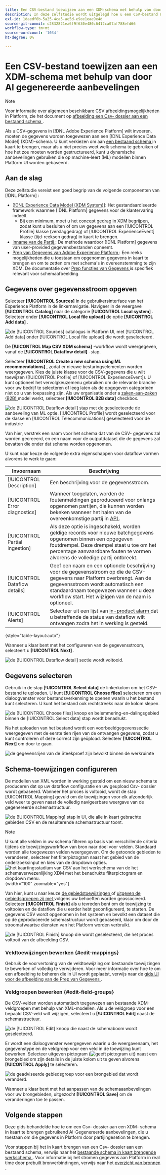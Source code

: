 ```yaml
---
title: Een CSV-bestand toewijzen aan een XDM-schema met behulp van door AI gegenereerde Recommendations
description: In deze zelfstudie wordt uitgelegd hoe u een CSV-bestand met behulp van door AI gegenereerde aanbevelingen kunt toewijzen aan een XDM-schema.
exl-id: 1daedf0b-5a25-4ca5-ae5d-e9ee1eae9e4d
source-git-commit: c2832821ea6f9f630e480c6412ca07af788efd66
workflow-type: tm+mt
source-wordcount: '1034'
ht-degree: 0%

---
```


# Een CSV-bestand toewijzen aan een XDM-schema met behulp van door AI gegenereerde aanbevelingen

>[!NOTE]
>
>Voor informatie over algemeen beschikbare CSV afbeeldingsmogelijkheden in Platform, zie het document op [ afbeelding een Csv- dossier aan een bestaand schema ](./existing-schema.md).

Als u CSV-gegevens in [!DNL Adobe Experience Platform] wilt invoeren, moeten de gegevens worden toegewezen aan een [!DNL Experience Data Model] (XDM)-schema. U kunt verkiezen om aan [ een bestaand schema ](./existing-schema.md) in kaart te brengen, maar als u niet precies weet welk schema te gebruiken of hoe het zou moeten worden gestructureerd, kunt u dynamische aanbevelingen gebruiken die op machine-leert (ML) modellen binnen Platform UI worden gebaseerd.

## Aan de slag

Deze zelfstudie vereist een goed begrip van de volgende componenten van [!DNL Platform] :

* [[!DNL Experience Data Model (XDM System)]](../../../xdm/home.md): Het gestandaardiseerde framework waarmee [!DNL Platform] gegevens voor de klantervaring indeelt.
   * Bij een minimum, moet u het concept [ gedrag in XDM ](../../../xdm/home.md#data-behaviors) begrijpen, zodat kunt u besluiten of om uw gegevens aan een [!UICONTROL Profile] klasse (verslaggedrag) of [!UICONTROL ExperienceEvent] klasse (tijd-reeksen gedrag) in kaart te brengen.
* [ Inname van de Partij ](../../batch-ingestion/overview.md): De methode waardoor [!DNL Platform] gegevens van user-provided gegevensbestanden opneemt.
* [ Prep van Gegevens van Adobe Experience Platform ](../../batch-ingestion/overview.md): Een reeks mogelijkheden die u toestaan om opgenomen gegevens in kaart te brengen en om te zetten om met schema&#39;s in overeenstemming te zijn XDM. De documentatie over [ Prep functies van Gegevens ](../../../data-prep/functions.md) is specifiek relevant voor schemaafbeelding.

## Gegevens over gegevensstroom opgeven

Selecteer **[!UICONTROL Sources]** in de gebruikersinterface van het Experience Platform in de linkernavigatie. Navigeer in de weergave **[!UICONTROL Catalog]** naar de categorie **[!UICONTROL Local system]** . Selecteer onder **[!UICONTROL Local file upload]** de optie **[!UICONTROL Add data]** .

![ de [!UICONTROL Sources] catalogus in Platform UI, met [!UICONTROL Add data] onder [!UICONTROL Local file upload] die wordt geselecteerd.](../../images/tutorials/map-csv-recommendations/local-file-upload.png)

De **[!UICONTROL Map CSV XDM schema]** -workflow wordt weergegeven, vanaf de **[!UICONTROL Dataflow detail]** -stap.

Selecteer **[!UICONTROL Create a new schema using ML recommendations]** , zodat er nieuwe besturingselementen worden weergegeven. Kies de juiste klasse voor de CSV-gegevens die u wilt toewijzen ([!UICONTROL Profile] of [!UICONTROL ExperienceEvent]). U kunt optioneel het vervolgkeuzemenu gebruiken om de relevante branche voor uw bedrijf te selecteren of leeg laten als de opgegeven categorieën niet op u van toepassing zijn. Als uw organisatie onder a [ zaken-aan-zaken (B2B) ](../../../xdm/tutorials/relationship-b2b.md) model werkt, selecteer **[!UICONTROL B2B data]** checkbox.

![ de [!UICONTROL Dataflow detail] stap met de geselecteerde de aanbeveling van ML optie. [!UICONTROL Profile] wordt geselecteerd voor de klasse en [!UICONTROL Telecommunications] geselecteerd voor de industrie ](../../images/tutorials/map-csv-recommendations/select-class-and-industry.png)

Van hier, verstrek een naam voor het schema dat van de CSV- gegevens zal worden gecreeerd, en een naam voor de outputdataset die de gegevens zal bevatten die onder dat schema worden opgenomen.

U kunt naar keuze de volgende extra eigenschappen voor dataflow vormen alvorens te werk te gaan:

| Invoernaam | Beschrijving |
| --- | --- |
| [!UICONTROL Description] | Een beschrijving voor de gegevensstroom. |
| [!UICONTROL Error diagnostics] | Wanneer toegelaten, worden de foutenmeldingen geproduceerd voor onlangs opgenomen partijen, die kunnen worden bekeken wanneer het halen van de overeenkomstige partij in [ API ](../../batch-ingestion/api-overview.md). |
| [!UICONTROL Partial ingestion] | Als deze optie is ingeschakeld, worden geldige records voor nieuwe batchgegevens opgenomen binnen een opgegeven foutdrempel. Deze drempel staat u toe om het percentage aanvaardbare fouten te vormen alvorens de volledige partij ontbreekt. |
| [!UICONTROL Dataflow details] | Geef een naam en een optionele beschrijving voor de gegevensstroom op die de CSV-gegevens naar Platform overbrengt. Aan de gegevensstroom wordt automatisch een standaardnaam toegewezen wanneer u deze workflow start. Het wijzigen van de naam is optioneel. |
| [!UICONTROL Alerts] | Selecteer uit een lijst van [ in-product alarm ](../../../observability/alerts/overview.md) dat u betreffende de status van dataflow wilt ontvangen zodra het in werking is gesteld. |

{style="table-layout:auto"}

Wanneer u klaar bent met het configureren van de gegevensstroom, selecteert u **[!UICONTROL Next]** .

![ de [!UICONTROL Dataflow detail] sectie wordt voltooid.](../../images/tutorials/map-csv-recommendations/dataflow-detail-complete.png)

## Gegevens selecteren

Gebruik in de stap **[!UICONTROL Select data]** de linkerkolom om het CSV-bestand te uploaden. U kunt **[!UICONTROL Choose files]** selecteren om een dialoogvenster voor bestandsverkenning te openen waarin u het bestand kunt selecteren. U kunt het bestand ook rechtstreeks naar de kolom slepen.

![ de [!UICONTROL Choose files] knoop en belemmering-en-dalingsgebied binnen de [!UICONTROL Select data] stap wordt benadrukt.](../../images/tutorials/map-csv-recommendations/upload-files.png)

Na het uploaden van het bestand wordt een voorbeeldgegevenssectie weergegeven met de eerste tien rijen van de ontvangen gegevens, zodat u kunt controleren of deze correct zijn geüpload. Selecteer **[!UICONTROL Next]** om door te gaan.

![ de gegevensrijen van de Steekproef zijn bevolkt binnen de werkruimte ](../../images/tutorials/map-csv-recommendations/data-uploaded.png)

## Schema-toewijzingen configureren

De modellen van XML worden in werking gesteld om een nieuw schema te produceren dat op uw dataflow configuratie en uw geupload Csv- dossier wordt gebaseerd. Wanneer het proces is voltooid, wordt de stap [!UICONTROL Mapping] gevuld om de toewijzingen voor elk afzonderlijk veld weer te geven naast de volledig navigeerbare weergave van de gegenereerde schemastructuur.

![ de [!UICONTROL Mapping] stap in UI, die alle in kaart gebrachte gebieden CSV en de resulterende schemastructuur toont.](../../images/tutorials/map-csv-recommendations/schema-generated.png)

>[!NOTE]
>
>U kunt alle velden in uw schema filteren op basis van verschillende criteria tijdens de toewijzingsworkflow van bron naar doel voor velden. Standaard worden alle toegewezen velden weergegeven. Om de getoonde gebieden te veranderen, selecteer het filterpictogram naast het gebied van de onderzoeksinput en kies van de dropdown opties.<br> ![ het kaartingsstadium van CSV aan het werkschema van de het schemaverwezenlijking XDM met het benadrukte filterpictogram en dropdown menu.](../../images/tutorials/map-csv-recommendations/source-field-to-target-mapping-filter.png " het kaartingsstadium van CSV aan het werkschema van de het schemaverwezenlijking XDM met het benadrukte filterpictogram en dropdown menu."){width="100" zoomable="yes"}

Van hier, kunt u naar keuze [ de gebiedstoewijzingen ](#edit-mappings) of [ uitgeven de gebiedsgroepen zij met ](#edit-schema) volgens uw behoeften worden geassocieerd. Selecteer **[!UICONTROL Finish]** als u tevreden bent om de toewijzing te voltooien en de dataflow die u eerder hebt geconfigureerd, te starten. De gegevens CSV wordt opgenomen in het systeem en bevolkt een dataset die op de geproduceerde schemastructuur wordt gebaseerd, klaar om door de stroomafwaartse diensten van het Platform worden verbruikt.

![ de [!UICONTROL Finish] knoop die wordt geselecteerd, die het proces voltooit van de afbeelding CSV.](../../images/tutorials/map-csv-recommendations/finish-mapping.png)

### Veldtoewijzingen bewerken {#edit-mappings}

Gebruik de voorvertoning van de veldtoewijzing om bestaande toewijzingen te bewerken of volledig te verwijderen. Voor meer informatie over hoe te om een afbeelding te beheren die in UI wordt geplaatst, verwijs naar de [ gids UI voor de afbeelding van de Prep van Gegevens ](../../../data-prep/ui/mapping.md#mapping-interface).

### Veldgroepen bewerken {#edit-field-groups}

De CSV-velden worden automatisch toegewezen aan bestaande XDM-veldgroepen met behulp van XML-modellen. Als u de veldgroep voor een bepaald CSV-veld wilt wijzigen, selecteert u **[!UICONTROL Edit]** naast de schemastructuur.

![ de [!UICONTROL Edit] knoop die naast de schemaboom wordt geselecteerd.](../../images/tutorials/map-csv-recommendations/edit-schema-structure.png)

Er wordt een dialoogvenster weergegeven waarin u de weergavenaam, het gegevenstype en de veldgroep voor een veld in de toewijzing kunt bewerken. Selecteer uitgeven pictogram (![ geeft pictogram ](/help/images/icons/edit.png) uit) naast een brongebied om zijn details in de juiste kolom uit te geven alvorens **[!UICONTROL Apply]** te selecteren.

![ de geadviseerde gebiedsgroep voor een brongebied dat wordt veranderd.](../../images/tutorials/map-csv-recommendations/select-schema-field.png)

Wanneer u klaar bent met het aanpassen van de schemaaanbevelingen voor uw brongebieden, uitgezocht **[!UICONTROL Save]** om de veranderingen toe te passen.

## Volgende stappen

Deze gids behandelde hoe te om een Csv- dossier aan een XDM- schema in kaart te brengen gebruikend AI-Gegenereerde aanbevelingen, die u toestaan om die gegevens in Platform door partijingesetion te brengen.

Voor stappen bij het in kaart brengen van een Csv- dossier aan een bestaand schema, verwijs naar het [ bestaande schema in kaart brengende werkschema ](./existing-schema.md). Voor informatie bij het stromen gegevens aan Platform in real time door prebuilt bronverbindingen, verwijs naar het [ overzicht van bronnen ](../../../sources/home.md).
